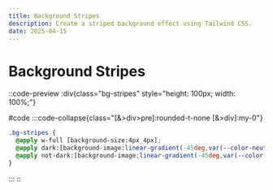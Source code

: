 ```yaml
---
title: Background Stripes
description: Create a striped background effect using Tailwind CSS.
date: 2025-04-15
---
```


# Background Stripes

::code-preview
:div{class="bg-stripes" style="height: 100px; width: 100%;"}

#code
:::code-collapse{class="[&>div>pre]:rounded-t-none [&>div]:my-0"}
```css
.bg-stripes {
  @apply w-full [background-size:4px_4px];
  @apply dark:[background-image:linear-gradient(-45deg,var(--color-neutral-700)_12.50%,transparent_12.50%,transparent_50%,var(--color-neutral-700)_50%,var(--color-neutral-700)_62.50%,transparent_62.50%,transparent_100%)];
  @apply not-dark:[background-image:linear-gradient(-45deg,var(--color-neutral-200)_12.50%,transparent_12.50%,transparent_50%,var(--color-neutral-200)_50%,var(--color-neutral-200)_62.50%,transparent_62.50%,transparent_100%)];
}
```
:::
::
